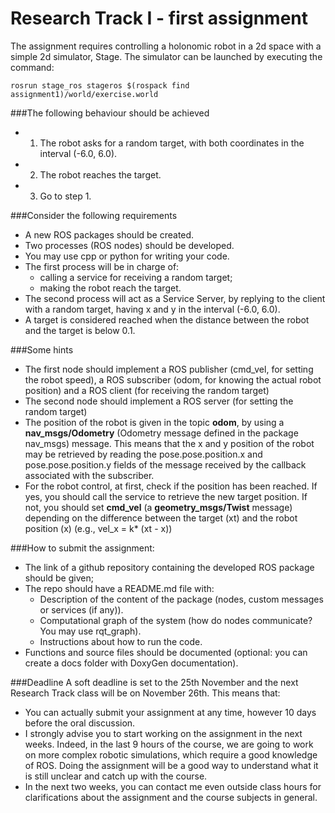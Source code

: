 # Research Track I - first assignment

The assignment requires controlling a holonomic robot in a 2d space with a simple 2d simulator, Stage. 
The simulator can be launched by executing the command:

```
rosrun stage_ros stageros $(rospack find assignment1)/world/exercise.world
```

###The following behaviour should be achieved
- 1. The robot asks for a random target, with both coordinates in the interval (-6.0, 6.0).
- 2. The robot reaches the target.
- 3. Go to step 1.

###Consider the following requirements
- A new ROS packages should be created.
- Two processes (ROS nodes) should be developed. 
- You may use cpp or python for writing your code.
- The first process will be in charge of:
	- calling a service for receiving a random target;
	- making the robot reach the target.
- The second process will act as a Service Server, by replying to the client with a random target, having x and y in the interval (-6.0, 6.0).
- A target is considered reached when the distance between the robot and the target is below 0.1.

###Some hints
- The first node should implement a ROS publisher (cmd_vel, for setting the robot speed), a ROS subscriber (odom, for knowing the actual robot position) and a ROS client (for receiving the random target)
- The second node should implement a ROS server (for setting the random target)
- The position of the robot is given in the topic **odom**, by using a **nav_msgs/Odometry** (Odometry message defined in the package nav_msgs) message. This means that the x and y position of the robot may be retrieved by reading the pose.pose.position.x and pose.pose.position.y fields of the message received by the callback associated with the subscriber.
- For the robot control, at first, check if the position has been reached. If yes, you should call the service to retrieve the new target position. If not, you should set **cmd_vel** (a **geometry_msgs/Twist** message) depending on the difference between the target (xt) and the robot position (x) (e.g., vel_x = k* (xt - x))

###How to submit the assignment:
- The link of a github repository containing the developed ROS package should be given;
- The repo should have a README.md file with:
	- Description of the content of the package (nodes, custom messages or services (if any)).
	- Computational graph of the system (how do nodes communicate? You may use rqt_graph).
	- Instructions about how to run the code.
- Functions and source files should be documented (optional: you can create a docs folder with DoxyGen documentation).

###Deadline
A soft deadline is set to the 25th November and the next Research Track class will be on November 26th.  This means that:
- You can actually submit your assignment at any time, however 10 days before the oral discussion.
- I strongly advise you to start working on the assignment in the next weeks. Indeed, in the last 9 hours of the course, we are going to work on more complex robotic simulations, which require a good knowledge of ROS. Doing the assignment will be a good way to understand what it is still unclear and catch up with the course.
- In the next two weeks, you can contact me even outside class hours for clarifications about the assignment and the course subjects in general.


